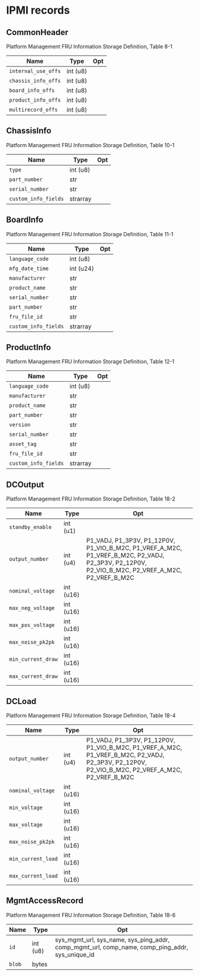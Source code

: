 
# IPMI records


## CommonHeader
Platform Management FRU Information Storage Definition, Table 8-1

|Name                     |Type                |Opt                                                         
|-------------------------|--------------------|------------------------------------------------------------|
|`internal_use_offs`      |int (u8)            |                                                            |
|`chassis_info_offs`      |int (u8)            |                                                            |
|`board_info_offs`        |int (u8)            |                                                            |
|`product_info_offs`      |int (u8)            |                                                            |
|`multirecord_offs`       |int (u8)            |                                                            |

## ChassisInfo
Platform Management FRU Information Storage Definition, Table 10-1

|Name                     |Type                |Opt                                                         
|-------------------------|--------------------|------------------------------------------------------------|
|`type`                   |int (u8)            |                                                            |
|`part_number`            |str                 |                                                            |
|`serial_number`          |str                 |                                                            |
|`custom_info_fields`     |strarray            |                                                            |

## BoardInfo
Platform Management FRU Information Storage Definition, Table 11-1

|Name                     |Type                |Opt                                                         
|-------------------------|--------------------|------------------------------------------------------------|
|`language_code`          |int (u8)            |                                                            |
|`mfg_date_time`          |int (u24)           |                                                            |
|`manufacturer`           |str                 |                                                            |
|`product_name`           |str                 |                                                            |
|`serial_number`          |str                 |                                                            |
|`part_number`            |str                 |                                                            |
|`fru_file_id`            |str                 |                                                            |
|`custom_info_fields`     |strarray            |                                                            |

## ProductInfo
Platform Management FRU Information Storage Definition, Table 12-1

|Name                     |Type                |Opt                                                         
|-------------------------|--------------------|------------------------------------------------------------|
|`language_code`          |int (u8)            |                                                            |
|`manufacturer`           |str                 |                                                            |
|`product_name`           |str                 |                                                            |
|`part_number`            |str                 |                                                            |
|`version`                |str                 |                                                            |
|`serial_number`          |str                 |                                                            |
|`asset_tag`              |str                 |                                                            |
|`fru_file_id`            |str                 |                                                            |
|`custom_info_fields`     |strarray            |                                                            |

## DCOutput
Platform Management FRU Information Storage Definition, Table 18-2

|Name                     |Type                |Opt                                                         
|-------------------------|--------------------|------------------------------------------------------------|
|`standby_enable`         |int (u1)            |                                                            |
|`output_number`          |int (u4)            |P1_VADJ, P1_3P3V, P1_12P0V, P1_VIO_B_M2C, P1_VREF_A_M2C, P1_VREF_B_M2C, P2_VADJ, P2_3P3V, P2_12P0V, P2_VIO_B_M2C, P2_VREF_A_M2C, P2_VREF_B_M2C|
|`nominal_voltage`        |int (u16)           |                                                            |
|`max_neg_voltage`        |int (u16)           |                                                            |
|`max_pos_voltage`        |int (u16)           |                                                            |
|`max_noise_pk2pk`        |int (u16)           |                                                            |
|`min_current_draw`       |int (u16)           |                                                            |
|`max_current_draw`       |int (u16)           |                                                            |

## DCLoad
Platform Management FRU Information Storage Definition, Table 18-4

|Name                     |Type                |Opt                                                         
|-------------------------|--------------------|------------------------------------------------------------|
|`output_number`          |int (u4)            |P1_VADJ, P1_3P3V, P1_12P0V, P1_VIO_B_M2C, P1_VREF_A_M2C, P1_VREF_B_M2C, P2_VADJ, P2_3P3V, P2_12P0V, P2_VIO_B_M2C, P2_VREF_A_M2C, P2_VREF_B_M2C|
|`nominal_voltage`        |int (u16)           |                                                            |
|`min_voltage`            |int (u16)           |                                                            |
|`max_voltage`            |int (u16)           |                                                            |
|`max_noise_pk2pk`        |int (u16)           |                                                            |
|`min_current_load`       |int (u16)           |                                                            |
|`max_current_load`       |int (u16)           |                                                            |

## MgmtAccessRecord
Platform Management FRU Information Storage Definition, Table 18-6

|Name                     |Type                |Opt                                                         
|-------------------------|--------------------|------------------------------------------------------------|
|`id`                     |int (u8)            |sys_mgmt_url, sys_name, sys_ping_addr, comp_mgmt_url, comp_name, comp_ping_addr, sys_unique_id|
|`blob`                   |bytes               |                                                            |
